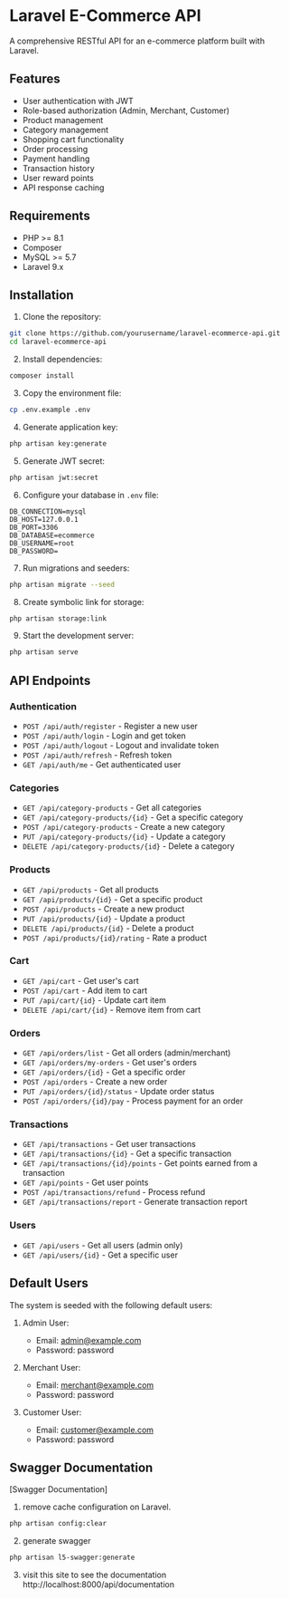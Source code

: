# Laravel E-Commerce API

A comprehensive RESTful API for an e-commerce platform built with Laravel.

## Features

-   User authentication with JWT
-   Role-based authorization (Admin, Merchant, Customer)
-   Product management
-   Category management
-   Shopping cart functionality
-   Order processing
-   Payment handling
-   Transaction history
-   User reward points
-   API response caching

## Requirements

-   PHP >= 8.1
-   Composer
-   MySQL >= 5.7
-   Laravel 9.x

## Installation

1. Clone the repository:

```bash
git clone https://github.com/yourusername/laravel-ecommerce-api.git
cd laravel-ecommerce-api
```

2. Install dependencies:

```bash
composer install
```

3. Copy the environment file:

```bash
cp .env.example .env
```

4. Generate application key:

```bash
php artisan key:generate
```

5. Generate JWT secret:

```bash
php artisan jwt:secret
```

6. Configure your database in `.env` file:

```
DB_CONNECTION=mysql
DB_HOST=127.0.0.1
DB_PORT=3306
DB_DATABASE=ecommerce
DB_USERNAME=root
DB_PASSWORD=
```

7. Run migrations and seeders:

```bash
php artisan migrate --seed
```

8. Create symbolic link for storage:

```bash
php artisan storage:link
```

9. Start the development server:

```bash
php artisan serve
```

## API Endpoints

### Authentication

-   `POST /api/auth/register` - Register a new user
-   `POST /api/auth/login` - Login and get token
-   `POST /api/auth/logout` - Logout and invalidate token
-   `POST /api/auth/refresh` - Refresh token
-   `GET /api/auth/me` - Get authenticated user

### Categories

-   `GET /api/category-products` - Get all categories
-   `GET /api/category-products/{id}` - Get a specific category
-   `POST /api/category-products` - Create a new category
-   `PUT /api/category-products/{id}` - Update a category
-   `DELETE /api/category-products/{id}` - Delete a category

### Products

-   `GET /api/products` - Get all products
-   `GET /api/products/{id}` - Get a specific product
-   `POST /api/products` - Create a new product
-   `PUT /api/products/{id}` - Update a product
-   `DELETE /api/products/{id}` - Delete a product
-   `POST /api/products/{id}/rating` - Rate a product

### Cart

-   `GET /api/cart` - Get user's cart
-   `POST /api/cart` - Add item to cart
-   `PUT /api/cart/{id}` - Update cart item
-   `DELETE /api/cart/{id}` - Remove item from cart

### Orders

-   `GET /api/orders/list` - Get all orders (admin/merchant)
-   `GET /api/orders/my-orders` - Get user's orders
-   `GET /api/orders/{id}` - Get a specific order
-   `POST /api/orders` - Create a new order
-   `PUT /api/orders/{id}/status` - Update order status
-   `POST /api/orders/{id}/pay` - Process payment for an order

### Transactions

-   `GET /api/transactions` - Get user transactions
-   `GET /api/transactions/{id}` - Get a specific transaction
-   `GET /api/transactions/{id}/points` - Get points earned from a transaction
-   `GET /api/points` - Get user points
-   `POST /api/transactions/refund` - Process refund
-   `GET /api/transactions/report` - Generate transaction report

### Users

-   `GET /api/users` - Get all users (admin only)
-   `GET /api/users/{id}` - Get a specific user

## Default Users

The system is seeded with the following default users:

1. Admin User:

    - Email: admin@example.com
    - Password: password

2. Merchant User:

    - Email: merchant@example.com
    - Password: password

3. Customer User:
    - Email: customer@example.com
    - Password: password

## Swagger Documentation

[Swagger Documentation]

1. remove cache configuration on Laravel.

```bash
php artisan config:clear
```

2. generate swagger

```bash
php artisan l5-swagger:generate
```

3. visit this site to see the documentation
   http://localhost:8000/api/documentation
